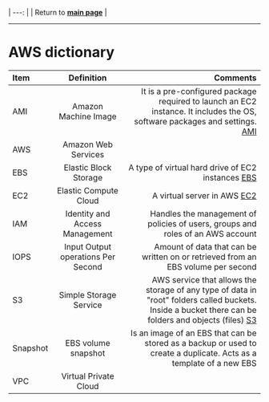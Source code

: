 | ---: |
| Return to **[main page](../README.md)** |

***

# AWS dictionary


| Item                | Definition                           | Comments |
| :---                | :---:                                | ---:|
| AMI             | Amazon Machine Image | It is a pre-configured package required to launch an EC2 instance. It includes the OS, software packages and settings. [AMI]|
| AWS | Amazon Web Services |
| EBS | Elastic Block Storage | A type of virtual hard drive of EC2 instances [EBS] |
| EC2 | Elastic Compute Cloud | A virtual server in AWS [EC2]|
| IAM | Identity and Access Management | Handles the management of policies of users, groups and roles of an AWS account |
| IOPS | Input Output operations Per Second | Amount of data that can be written on or retrieved from an EBS volume per second |
| S3   | Simple Storage Service | AWS service that allows the storage of any type of data in "root" folders called buckets. Inside a bucket there can be folders and objects (files) [S3]|
| Snapshot | EBS volume snapshot | Is an image of an EBS that can be stored as a backup or used to create a duplicate. Acts as a template of a new EBS |
| VPC | Virtual Private Cloud |  |

[AMI]: <https://www.youtube.com/watch?v=B7M31vywgs4>
[EBS]: <https://www.youtube.com/watch?v=S0gzrxsVQHo>
[EC2]: <https://docs.aws.amazon.com/AWSEC2/latest/UserGuide/concepts.html>
[S3]: <https://www.youtube.com/watch?v=f9hXcxHnQuE&list=PLv2a_5pNAko0Mijc6mnv04xeOut443Wnk&index=20>
